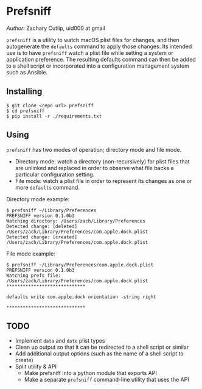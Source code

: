 Prefsniff
=========

*Author:* Zachary Cutlip, uid000 at gmail

`prefsniff` is a utility to watch macOS plist files for changes, and then autogenerate the `defaults` command to apply those changes. Its intended use is to have `prefsniff` watch a plist file while setting a system or application preference. The resulting defaults command can then be added to a shell script or incorporated into a configuration management system such as Ansible.

Installing
----------
    $ git clone <repo url> prefsniff
    $ cd prefsniff
    $ pip install -r ./requirements.txt


Using
-----
`prefsniff` has two modes of operation; directory mode and file mode.

- Directory mode: watch a directory (non-recursively) for plist files that are unlinked and replaced in order to observe what file backs a particular configuration setting.
- File mode: watch a plist file in order to represent its changes as one or more `defaults` command.

Directory mode example:

    $ prefsniff ~/Library/Preferences
    PREFSNIFF version 0.1.0b3
    Watching directory: /Users/zach/Library/Preferences
    Detected change: [deleted] /Users/zach/Library/Preferences/com.apple.dock.plist
    Detected change: [created] /Users/zach/Library/Preferences/com.apple.dock.plist

File mode example:

    $ prefsniff ~/Library/Preferences/com.apple.dock.plist
    PREFSNIFF version 0.1.0b3
    Watching prefs file: /Users/zach/Library/Preferences/com.apple.dock.plist
    *****************************

    defaults write com.apple.dock orientation -string right

    *****************************

TODO
----

- Implement `data` and `date` plist types
- Clean up output so that it can be redirected to a shell script or similar
- Add additional output options (such as the name of a shell script to create)
- Split utility & API
    - Make prefsniff into a python module that exports API
    - Make a separate `prefsniff` command-line utility that uses the API

